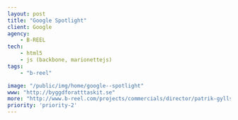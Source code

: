 ```yaml
---
layout: post
title: "Google Spotlight"
client: Google
agency:
    - B-REEL
tech:
    - html5
    - js (backbone, marionettejs)
tags:
    - "b-reel"

image: "/public/img/home/google--spotlight"
www: "http://byggdforatttaskit.se"
more: "http://www.b-reel.com/projects/commercials/director/patrik-gyllstrom/case/686/skoda"
priority: 'priority-2'
---
```

